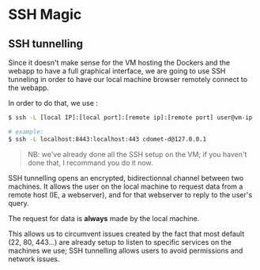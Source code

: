 # SSH Magic

## SSH tunnelling
Since it doesn't make sense for the VM hosting the Dockers and the webapp to have a full graphical interface, we are going to use SSH tunneling in order to have our local machine browser remotely connect to the webapp.

In order to do that, we use :
```bash
$ ssh -L [local IP]:[local port]:[remote ip]:[remote port] user@vm-ip

# example:
$ ssh -L localhost:8443:localhost:443 cdomet-d@127.0.0.1
```

> NB: we've already done all the SSH setup on the VM; if you haven't done that, I recommand you do it now.

SSH tunnelling opens an encrypted, bidirectionnal channel between two machines. It allows the user on the local machine to request data from a remote host (IE, a webserver), and for that webserver to reply to the user's query. 

The request for data is **always** made by the local machine. 

This allows us to circumvent issues created by the fact that most default (22, 80, 443...) are already setup to listen to specific services on the machines we use; SSH tunnelling allows users to avoid permissions and network issues.
